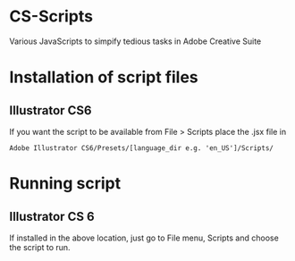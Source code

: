 CS-Scripts
==========

Various JavaScripts to simpify tedious tasks in Adobe Creative Suite

# Installation of script files

## Illustrator CS6

If you want the script to be available from File > Scripts place the .jsx file in
 
`Adobe Illustrator CS6/Presets/[language_dir e.g. 'en_US']/Scripts/`

# Running script

## Illustrator CS 6

If installed in the above location, just go to File menu, Scripts and choose the script to run.

